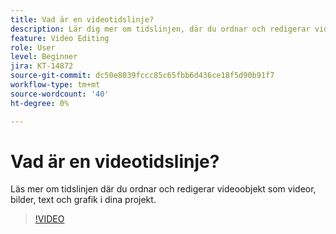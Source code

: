 ```yaml
---
title: Vad är en videotidslinje?
description: Lär dig mer om tidslinjen, där du ordnar och redigerar videoobjekt
feature: Video Editing
role: User
level: Beginner
jira: KT-14872
source-git-commit: dc50e8039fccc85c65fbb6d436ce18f5d90b91f7
workflow-type: tm+mt
source-wordcount: '40'
ht-degree: 0%

---
```


# Vad är en videotidslinje?

Läs mer om tidslinjen där du ordnar och redigerar videoobjekt som videor, bilder, text och grafik i dina projekt.

>[!VIDEO](https://video.tv.adobe.com/v/3427090?quality=12&learn=on&hidetitle=true)
